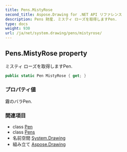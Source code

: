 ```yaml
---
title: Pens.MistyRose
second_title: Aspose.Drawing for .NET API リファレンス
description: Pens 財産. ミスティ ローズを取得しますPen.
type: docs
weight: 930
url: /ja/net/system.drawing/pens/mistyrose/
---
```

## Pens.MistyRose property

ミスティ ローズを取得しますPen.

```csharp
public static Pen MistyRose { get; }
```

### プロパティ値

霧のバラPen.

### 関連項目

* class [Pen](../../pen/)
* class [Pens](../)
* 名前空間 [System.Drawing](../../pens/)
* 組み立て [Aspose.Drawing](../../../)



